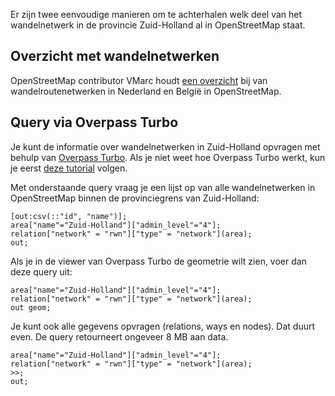 Er zijn twee eenvoudige manieren om te achterhalen welk deel van het wandelnetwerk in de provincie Zuid-Holland al in OpenStreetMap staat.

## Overzicht met wandelnetwerken
OpenStreetMap contributor VMarc houdt [een overzicht](http://osma.vmarc.be/nl/networks/nl/rwn) bij van wandelroutenetwerken in Nederland en België in OpenStreetMap. 

## Query via Overpass Turbo

Je kunt de informatie over wandelnetwerken in Zuid-Holland opvragen met behulp van [Overpass Turbo](http://www.overpass-turbo.eu). Als je niet weet hoe Overpass Turbo werkt, kun je eerst [deze tutorial](https://github.com/FrieseWoudloper/workshop-maptime2016-overpass) volgen.

Met onderstaande query vraag je een lijst op van alle wandelnetwerken in OpenStreetMap binnen de provinciegrens van Zuid-Holland:

```
[out:csv(::"id", "name")];
area["name"="Zuid-Holland"]["admin_level"="4"];
relation["network" = "rwn"]["type" = "network"](area);
out;
```

Als je in de viewer van Overpass Turbo de geometrie wilt zien, voer dan deze query uit:

```
area["name"="Zuid-Holland"]["admin_level"="4"];
relation["network" = "rwn"]["type" = "network"](area);
out geom;
```

Je kunt ook alle gegevens opvragen (relations, ways en nodes). Dat duurt even. De query retourneert ongeveer 8 MB aan data.
```
area["name"="Zuid-Holland"]["admin_level"="4"];
relation["network" = "rwn"]["type" = "network"](area); 
>>;
out;
```

